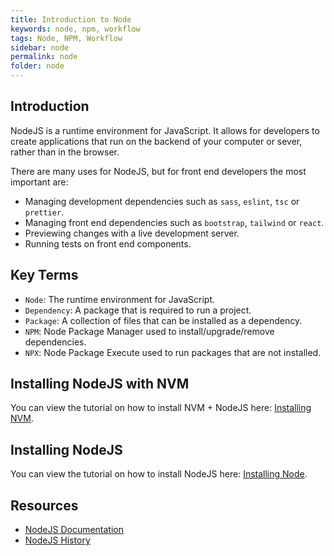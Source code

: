 ```yaml
---
title: Introduction to Node
keywords: node, npm, workflow
tags: Node, NPM, Workflow
sidebar: node
permalink: node
folder: node
---
```


## Introduction

NodeJS is a runtime environment for JavaScript. It allows for developers to create applications that run on the backend of your computer or sever, rather than in the browser.

There are many uses for NodeJS, but for front end developers the most important are:

- Managing development dependencies such as `sass`, `eslint`, `tsc` or `prettier`.
- Managing front end dependencies such as `bootstrap`, `tailwind` or `react`.
- Previewing changes with a live development server.
- Running tests on front end components.

## Key Terms

- `Node`: The runtime environment for JavaScript.
- `Dependency`: A package that is required to run a project.
- `Package`: A collection of files that can be installed as a dependency.
- `NPM`: Node Package Manager used to install/upgrade/remove dependencies.
- `NPX`: Node Package Execute used to run packages that are not installed.

## Installing NodeJS with NVM

You can view the tutorial on how to install NVM + NodeJS here: [Installing NVM](/node/nvm/install.html).

## Installing NodeJS

You can view the tutorial on how to install NodeJS here: [Installing Node](/node/install.html).

## Resources

- [NodeJS Documentation](https://nodejs.org/en/)
- [NodeJS History](https://nodejs.dev/learn/a-brief-history-of-nodejs)